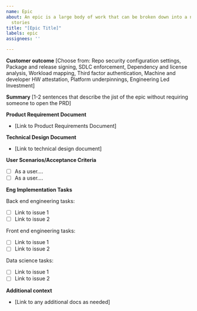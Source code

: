 ```yaml
---
name: Epic
about: An epic is a large body of work that can be broken down into a number of smaller
  stories
title: "[Epic Title]"
labels: epic
assignees: ''

---
```


**Customer outcome**
[Choose from: Repo security configuration settings, Package and release signing, SDLC enforcement, Dependency and license analysis, Workload mapping, Third factor authentication, Machine and developer HW attestation, Platform underpinnings, Engineering Led Investment]

**Summary** 
[1-2 sentences that describe the jist of the epic without requiring someone to open the PRD]

**Product Requirement Document**

- [Link to Product Requirements Document]

**Technical Design Document**

- [Link to technical design document]

**User Scenarios/Acceptance Criteria**

- [ ] As a user....
- [ ] As a user....

**Eng Implementation Tasks** 

Back end engineering tasks:
- [ ] Link to issue 1
- [ ] Link to issue 2

Front end engineering tasks:
- [ ] Link to issue 1
- [ ] Link to issue 2

Data science tasks:
- [ ] Link to issue 1
- [ ] Link to issue 2

**Additional context**

- [Link to any additional docs as needed]
